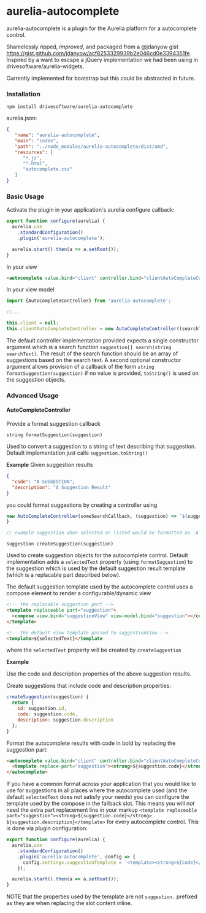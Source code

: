 # aurelia-autocomplete

aurelia-autocomplete is a plugin for the Aurelia platform for a autocomplete control.

Shamelessly ripped, _improved_, and packaged from a @jdanyow gist https://gist.github.com/jdanyow/acf8253329939b2e046cd0e3394351fe. Inspired by a want to escape a jQuery implementation we had been using in drivesoftware/aurelia-widgets.

Currently implemented for bootstrap but this could be abstracted in future.

### Installation

`npm install drivesoftware/aurelia-autocomplete`

aurelia.json:
```json
{
   "name": "aurelia-autocomplete",
   "main": "index",
   "path": "../node_modules/aurelia-autocomplete/dist/amd",
   "resources": [
      "*.js",
      "*.html",
      "autocomplete.css"
   ]
}
```

### Basic Usage

Activate the plugin in your application's aurelia configure callback:

```javascript
export function configure(aurelia) {
  aurelia.use
    .standardConfiguration()
    .plugin('aurelia-autocomplete');

  aurelia.start().then(a => a.setRoot());
}
```

In your view

```html
<autocomplete value.bind="client" controller.bind="clientAutoCompleteController"></autocomplete>
```

In your view model

```javascript
import {AutoCompleteController} from 'aurelia-autocomplete';

//...

this.client = null;
this.clientAutoCompleteController = new AutoCompleteController((searchText) => this.clientApi.search(searchText));
```

The default controller implementation provided expects a single constructor argument which is a search function `suggestion[] search(string searchText)`. The result of the search function should be an array of suggestions based on the search text. A second optional constructor argument allows provision of a callback of the form `string formatSuggestion(suggestion)` if no value is provided, `toString()` is used on the suggestion objects.

### Advanced Usage

#### AutoCompleteController

Provide a format suggestion callback

`string formatSuggestion(suggestion)`

Used to convert a suggestion to a string of text describing that suggestion. Default implementation just calls `suggestion.toString()`

**Example**
Given suggestion results 
```json
{
  "code": "A-SUGGESTION",
  "description": "A Suggestion Result"
}
```

you could format suggestions by creating a controller using

```javascript
new AutoCompleteController(someSearchCallback, (suggestion) => `${suggestion.code} ${suggestion.description}`);
}

// example suggestion when selected or listed would be formatted as 'A-SUGGESTION A Suggestion Result'
```

`suggestion createSuggestion(suggestion)`

 Used to create suggestion objects for the autocomplete control. Default implementation adds a `selectedText` property (using `formatSuggestion`) to the suggestion which is used by the default suggestion result template (which is a replacable part described below).

 The default suggestion template used by the autocomplete control uses a compose element to render a configurable/dynamic view
```html
<!-- the replacable suggestion part -->
<template replaceable part="suggestion">
  <compose view.bind="suggestionView" view-model.bind="suggestion"></compose>
</template>

<!-- the default view template passed to suggestionView -->
<template>${selectedText}</template
```
where the `selectedText` property will be created by `createSuggestion`

**Example**

Use the code and description properties of the above suggestion results.

Create suggestions that include code and description properties:
```javascript
createSuggestion(suggestion) {
  return {
    id: suggestion.id,
    code: suggestion.code,
    description: suggestion.description
  };
}
```

Format the autocomplete results with code in bold by replacing the suggestion part:
```html
<autocomplete value.bind="client" controller.bind="clientAutoCompleteController">
  <template replace-part="suggestion"><strong>${suggestion.code}</strong> ${suggestion.description}</template>
</autocomplete>
```

If you have a common format across your application that you would like to use for suggestions in all places where the autocomplete used (and the default `selectedText` does not satisfy your needs) you can configure the template used by the compose in the fallback slot. This means you will not need the extra part replacement line in your markup `<template replaceable part="suggestion"><strong>${suggestion.code}</strong> ${suggestion.description}</template>` for every autocomplete control. This is done via plugin configuration:

```javascript
export function configure(aurelia) {
  aurelia.use
    .standardConfiguration()
    .plugin('aurelia-autocomplete', config => {
      config.settings.suggestionTemplate = '<template><strong>${code}</strong> ${description}</template>'
    });

  aurelia.start().then(a => a.setRoot());
}
```

NOTE that the properties used by the template are not `suggestion.` prefixed as they are when replacing the slot content inline.





